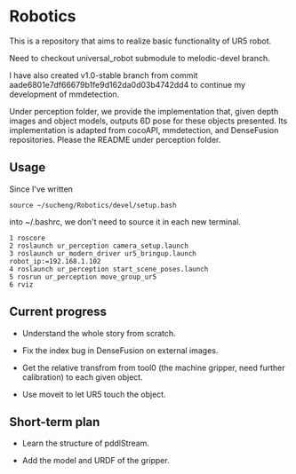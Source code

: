 # Robotics
This is a repository that aims to realize basic functionality of UR5 robot. 

Need to checkout universal_robot submodule to melodic-devel branch.

I have also created v1.0-stable branch from commit aade6801e7df66679b1fe9d162da0d03b4742dd4 to continue my development of mmdetection. 

Under perception folder, we provide the implementation that, given depth images and object models, outputs 6D pose for these objects presented. 
Its implementation is adapted from cocoAPI, mmdetection, and DenseFusion repositories. Please the README under perception folder.  

## Usage
Since I've written

```buildoutcfg
source ~/sucheng/Robotics/devel/setup.bash
```
into ~/.bashrc, we don't need to source it in each new terminal.

```
1 roscore
2 roslaunch ur_perception camera_setup.launch
3 roslaunch ur_modern_driver ur5_bringup.launch robot_ip:=192.168.1.102
4 roslaunch ur_perception start_scene_poses.launch
5 rosrun ur_perception move_group_ur5
6 rviz
```

## Current progress
* Understand the whole story from scratch.

* Fix the index bug in DenseFusion on external images.

* Get the relative transfrom from tool0 (the machine gripper, need further calibration)
to each given object.

* Use moveit to let UR5 touch the object.

## Short-term plan

* Learn the structure of pddlStream.

* Add the model and URDF of the gripper.